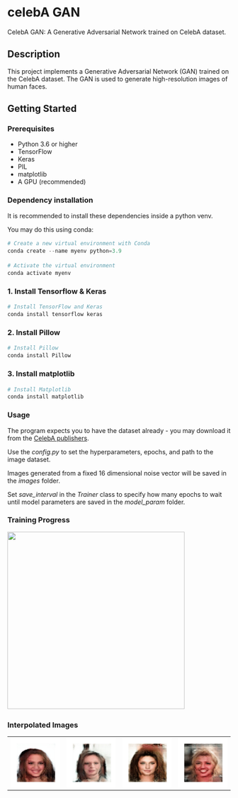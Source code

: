 # celebA GAN

CelebA GAN: A Generative Adversarial Network trained on CelebA dataset.

## Description

This project implements a Generative Adversarial Network (GAN) trained on the CelebA dataset. The GAN is used to generate high-resolution images of human faces.

## Getting Started

### Prerequisites

- Python 3.6 or higher
- TensorFlow
- Keras
- PIL
- matplotlib
- A GPU (recommended)

### Dependency installation

It is recommended to install these dependencies inside a python venv.

You may do this using conda:

```powershell
# Create a new virtual environment with Conda
conda create --name myenv python=3.9

# Activate the virtual environment
conda activate myenv
```

### 1. Install Tensorflow & Keras
```powershell
# Install TensorFlow and Keras
conda install tensorflow keras
```

### 2. Install Pillow
```powershell
# Install Pillow
conda install Pillow
```

### 3. Install matplotlib
```powershell
# Install Matplotlib
conda install matplotlib
```

### Usage

The program expects you to have the dataset already - you may download it from the [CelebA publishers](https://drive.google.com/drive/folders/0B7EVK8r0v71pWEZsZE9oNnFzTm8?resourcekey=0-5BR16BdXnb8hVj6CNHKzLg&usp=sharing).

Use the *config.py* to set the hyperparameters, epochs, and path to the image dataset.

Images generated from a fixed 16 dimensional noise vector will be saved in the *images* folder.

Set *save_interval* in the *Trainer* class to specify how many epochs to wait until model parameters are saved in the *model_param* folder.
### Training Progress

<img src="https://github.com/bukhtiar-haider/dcgan-celeba/blob/master/images/output.gif" width="400" height="400" />

### Interpolated Images

<table>
  <tr>
    <td><img src="https://github.com/bukhtiar-haider/dcgan-celeba/blob/master/images/solo1.gif" width="200"></td>
    <td><img src="https://github.com/bukhtiar-haider/dcgan-celeba/blob/master/images/solo2.gif" width="200"></td>
    <td><img src="https://github.com/bukhtiar-haider/dcgan-celeba/blob/master/images/solo3.gif" width="200"></td>
    <td><img src="https://github.com/bukhtiar-haider/dcgan-celeba/blob/master/images/solo4.gif" width="200"></td>
  </tr>
</table>
